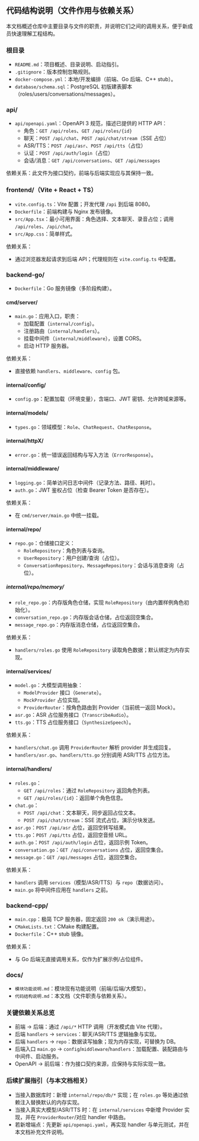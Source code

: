 ## 代码结构说明（文件作用与依赖关系）

本文档概述仓库中主要目录与文件的职责，并说明它们之间的调用关系，便于新成员快速理解工程结构。

### 根目录
- `README.md`：项目概述、目录说明、启动指引。
- `.gitignore`：版本控制忽略规则。
- `docker-compose.yml`：本地/开发编排（前端、Go 后端、C++ stub）。
- `database/schema.sql`：PostgreSQL 初版建表脚本（roles/users/conversations/messages）。

### api/
- `api/openapi.yaml`：OpenAPI 3 规范，描述已提供的 HTTP API：
  - 角色：`GET /api/roles`、`GET /api/roles/{id}`
  - 聊天：`POST /api/chat`、`POST /api/chat/stream`（SSE 占位）
  - ASR/TTS：`POST /api/asr`、`POST /api/tts`（占位）
  - 认证：`POST /api/auth/login`（占位）
  - 会话/消息：`GET /api/conversations`、`GET /api/messages`

依赖关系：此文件为接口契约，前端与后端实现应与其保持一致。

### frontend/（Vite + React + TS）
- `vite.config.ts`：Vite 配置；开发代理 `/api` 到后端 8080。
- `Dockerfile`：前端构建与 Nginx 发布镜像。
- `src/App.tsx`：最小可用界面：角色选择、文本聊天、录音占位；调用 `/api/roles`、`/api/chat`。
- `src/App.css`：简单样式。

依赖关系：
- 通过浏览器发起请求到后端 API；代理规则在 `vite.config.ts` 中配置。

### backend-go/
- `Dockerfile`：Go 服务镜像（多阶段构建）。

#### cmd/server/
- `main.go`：应用入口，职责：
  - 加载配置（`internal/config`）。
  - 注册路由（`internal/handlers`）。
  - 挂载中间件（`internal/middleware`），设置 CORS。
  - 启动 HTTP 服务器。

依赖关系：
- 直接依赖 `handlers`、`middleware`、`config` 包。

#### internal/config/
- `config.go`：配置加载（环境变量），含端口、JWT 密钥、允许跨域来源等。

#### internal/models/
- `types.go`：领域模型：`Role`、`ChatRequest`、`ChatResponse`。

#### internal/httpX/
- `error.go`：统一错误返回结构与写入方法（`ErrorResponse`）。

#### internal/middleware/
- `logging.go`：简单访问日志中间件（记录方法、路径、耗时）。
- `auth.go`：JWT 鉴权占位（检查 Bearer Token 是否存在）。

依赖关系：
- 在 `cmd/server/main.go` 中统一挂载。

#### internal/repo/
- `repo.go`：仓储接口定义：
  - `RoleRepository`：角色列表与查询。
  - `UserRepository`：用户创建/查询（占位）。
  - `ConversationRepository`、`MessageRepository`：会话与消息查询（占位）。

##### internal/repo/memory/
- `role_repo.go`：内存版角色仓储，实现 `RoleRepository`（由内置样例角色初始化）。
- `conversation_repo.go`：内存版会话仓储，占位返回空集合。
- `message_repo.go`：内存版消息仓储，占位返回空集合。

依赖关系：
- `handlers/roles.go` 使用 `RoleRepository` 读取角色数据；默认绑定为内存实现。

#### internal/services/
- `model.go`：大模型调用抽象：
  - `ModelProvider` 接口（`Generate`）。
  - `MockProvider` 占位实现。
  - `ProviderRouter`：按角色路由到 Provider（当前统一返回 Mock）。
- `asr.go`：ASR 占位服务接口（`TranscribeAudio`）。
- `tts.go`：TTS 占位服务接口（`SynthesizeSpeech`）。

依赖关系：
- `handlers/chat.go` 调用 `ProviderRouter` 解析 provider 并生成回复。
- `handlers/asr.go`、`handlers/tts.go` 分别调用 ASR/TTS 占位方法。

#### internal/handlers/
- `roles.go`：
  - `GET /api/roles`：通过 `RoleRepository` 返回角色列表。
  - `GET /api/roles/{id}`：返回单个角色信息。
- `chat.go`：
  - `POST /api/chat`：文本聊天，同步返回占位文本。
  - `POST /api/chat/stream`：SSE 流式占位，演示分块发送。
- `asr.go`：`POST /api/asr` 占位，返回空转写结果。
- `tts.go`：`POST /api/tts` 占位，返回空音频 URL。
- `auth.go`：`POST /api/auth/login` 占位，返回示例 Token。
- `conversation.go`：`GET /api/conversations` 占位，返回空集合。
- `message.go`：`GET /api/messages` 占位，返回空集合。

依赖关系：
- `handlers` 调用 `services`（模型/ASR/TTS）与 `repo`（数据访问）。
- `main.go` 将中间件应用在 `handlers` 之前。

### backend-cpp/
- `main.cpp`：极简 TCP 服务器，固定返回 `200 ok`（演示用途）。
- `CMakeLists.txt`：CMake 构建配置。
- `Dockerfile`：C++ stub 镜像。

依赖关系：
- 与 Go 后端无直接调用关系，仅作为扩展示例/占位组件。

### docs/
- `模块功能说明.md`：模块现有功能说明（前端/后端/大模型）。
- `代码结构说明.md`：本文档（文件职责与依赖关系）。

### 关键依赖关系总览
- 前端 → 后端：通过 `/api/*` HTTP 调用（开发模式由 Vite 代理）。
- 后端 `handlers` → `services`：聊天/ASR/TTS 逻辑抽象与实现。
- 后端 `handlers` → `repo`：数据读写抽象；现为内存实现，可替换为 DB。
- 后端入口 `main.go` → `config`/`middleware`/`handlers`：加载配置、装配路由与中间件、启动服务。
- OpenAPI → 前后端：作为接口契约来源，应保持与实际实现一致。

### 后续扩展指引（与本文档相关）
- 当接入数据库时：新增 `internal/repo/db/*` 实现；在 `roles.go` 等处通过依赖注入替换默认的内存实现。
- 当接入真实大模型/ASR/TTS 时：在 `internal/services` 中新增 Provider 实现，并在 `ProviderRouter`/对应 handler 中路由。
- 若新增端点：先更新 `api/openapi.yaml`，再实现 handler 与单元测试，并在本文档补充文件说明。


